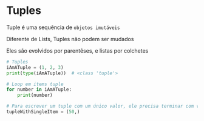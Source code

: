 # Tuples

Tuple é uma sequência de `objetos imutáveis`

Diferente de Lists, Tuples não podem ser mudados

Eles são evolvidos por parentêses, e listas por colchetes

```python
# Tuples
iAmATuple = (1, 2, 3)
print(type(iAmATuple))  # <class 'tuple'>

# Loop em items tuple
for number in iAmATuple:
    print(number)

# Para escrever um tuple com um único valor, ele precisa terminar com vírgula também
tupleWithSingleItem = (50,)
```
